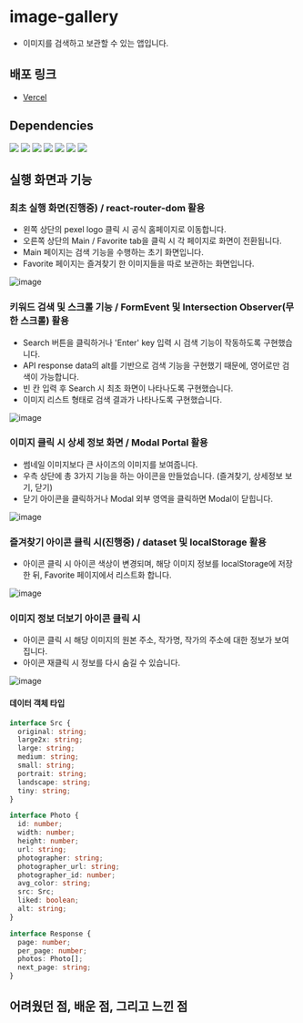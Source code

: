 # image-gallery
* 이미지를 검색하고 보관할 수 있는 앱입니다.


## 배포 링크
* [Vercel](https://image-gallery-dusky.vercel.app/)

## Dependencies

<span><img src="https://img.shields.io/badge/Typescript-3178C6?style=flat-square&logo=TypeScript&logoColor=white"/></span>
<span><img src="https://img.shields.io/badge/React-61DAFB?style=flat-square&logo=React&logoColor=white"/></span>
<span><img src="https://img.shields.io/badge/Sass-CC6699?style=flat-square&logo=Sass&logoColor=white"/></span>
<span><img src="https://img.shields.io/badge/stylelint-263238?style=flat-square&logo=stylelint&logoColor=white"/></span>
<span><img src="https://img.shields.io/badge/ReactRouter-CA4245?style=flat-square&logo=ReactRouter&logoColor=white"/></span>
<span><img src="https://img.shields.io/badge/recoil-FFFF00?style=flat-square&logo=recoil&logoColor=white"/></span>
<span><img src="https://img.shields.io/badge/classnames-000000?style=flat-square&logoColor=white"/></span>

## 실행 화면과 기능

### 최초 실행 화면(진행중) / react-router-dom 활용
* 왼쪽 상단의 pexel logo 클릭 시 공식 홈페이지로 이동합니다.
* 오른쪽 상단의 Main / Favorite tab을 클릭 시 각 페이지로 화면이 전환됩니다.
* Main 페이지는 검색 기능을 수행하는 초기 화면입니다.
* Favorite 페이지는 즐겨찾기 한 이미지들을 따로 보관하는 화면입니다.

![image](https://user-images.githubusercontent.com/89800985/173222624-73f87c54-fa85-429f-b136-02bfa93006a4.png)




### 키워드 검색 및 스크롤 기능 / FormEvent 및 Intersection Observer(무한 스크롤) 활용
* Search 버튼을 클릭하거나 'Enter' key 입력 시 검색 기능이 작동하도록 구현했습니다.
* API response data의 alt를 기반으로 검색 기능을 구현했기 때문에, 영어로만 검색이 가능합니다.
* 빈 칸 입력 후 Search 시 최초 화면이 나타나도록 구현했습니다.
* 이미지 리스트 형태로 검색 결과가 나타나도록 구현했습니다.

![image](https://user-images.githubusercontent.com/89800985/173227309-bb442fc2-b518-4bd6-8a05-2703abe8fcfa.png)




### 이미지 클릭 시 상세 정보 화면 / Modal Portal 활용
* 썸네일 이미지보다 큰 사이즈의 이미지를 보여줍니다.
* 우측 상단에 총 3가지 기능을 하는 아이콘을 만들었습니다. (즐겨찾기, 상세정보 보기, 닫기)
* 닫기 아이콘을 클릭하거나 Modal 외부 영역을 클릭하면 Modal이 닫힙니다.

![image](https://user-images.githubusercontent.com/89800985/173227390-a2c2d76d-d35a-4320-a103-9b65b2e8cba8.png)




### 즐겨찾기 아이콘 클릭 시(진행중) / dataset 및 localStorage 활용  
* 아이콘 클릭 시 아이콘 색상이 변경되며, 해당 이미지 정보를 localStorage에 저장한 뒤, Favorite 페이지에서 리스트화 합니다.

![image](https://user-images.githubusercontent.com/89800985/173227400-43cbc222-336b-4bd7-b2c7-1de436c426a6.png)




### 이미지 정보 더보기 아이콘 클릭 시
* 아이콘 클릭 시 해당 이미지의 원본 주소, 작가명, 작가의 주소에 대한 정보가 보여집니다.
* 아이콘 재클릭 시 정보를 다시 숨길 수 있습니다.

![image](https://user-images.githubusercontent.com/89800985/173227438-0ebc54f4-202c-4757-bb8d-8ad515661180.png)




#### 데이터 객체 타입
```ts
interface Src {
  original: string;
  large2x: string;
  large: string;
  medium: string;
  small: string;
  portrait: string;
  landscape: string;
  tiny: string;
}

interface Photo {
  id: number;
  width: number;
  height: number;
  url: string;
  photographer: string;
  photographer_url: string;
  photographer_id: number;
  avg_color: string;
  src: Src;
  liked: boolean;
  alt: string;
}

interface Response {
  page: number;
  per_page: number;
  photos: Photo[];
  next_page: string;
}

```

## 어려웠던 점, 배운 점, 그리고 느낀 점
